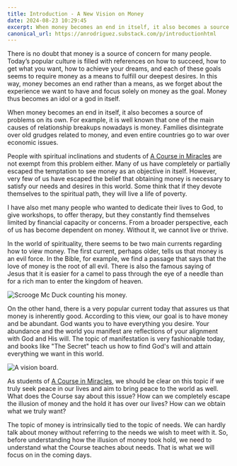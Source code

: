 ```yaml
---
title: Introduction - A New Vision on Money
date: 2024-08-23 10:29:45
excerpt: When money becomes an end in itself, it also becomes a source of problems on its own. For example, it is well known that one of the main causes of relationship breakups nowadays is money.
canonical_url: https://anrodriguez.substack.com/p/introductionhtml
---
```

There is no doubt that money is a source of concern for many people. Today’s popular culture is filled with references on how to succeed, how to get what you want, how to achieve your dreams, and each of these goals seems to require money as a means to fulfill our deepest desires. In this way, money becomes an end rather than a means, as we forget about the experience we want to have and focus solely on money as the goal. Money thus becomes an idol or a god in itself.

When money becomes an end in itself, it also becomes a source of problems on its own. For example, it is well known that one of the main causes of relationship breakups nowadays is money. Families disintegrate over old grudges related to money, and even entire countries go to war over economic issues.

People with spiritual inclinations and students of [A Course in Miracles](https://acimce.app/book/W-In) are not exempt from this problem either. Many of us have completely or partially escaped the temptation to see money as an objective in itself. However, very few of us have escaped the belief that obtaining money is necessary to satisfy our needs and desires in this world. Some think that if they devote themselves to the spiritual path, they will live a life of poverty.

I have also met many people who wanted to dedicate their lives to God, to give workshops, to offer therapy, but they constantly find themselves limited by financial capacity or concerns. From a broader perspective, each of us has become dependent on money. Without it, we cannot live or thrive.

In the world of spirituality, there seems to be two main currents regarding how to view money. The first current, perhaps older, tells us that money is an evil force. In the Bible, for example, we find a passage that says that the love of money is the root of all evil. There is also the famous saying of Jesus that it is easier for a camel to pass through the eye of a needle than for a rich man to enter the kingdom of heaven.

![Scrooge Mc Duck counting his money.](https://siran.github.io/assets/a_new_vision_on_money/scrooge-mc-duck.png)

On the other hand, there is a very popular current today that assures us that money is inherently good. According to this view, our goal is to have money and be abundant. God wants you to have everything you desire. Your abundance and the world you manifest are reflections of your alignment with God and His will. The topic of manifestation is very fashionable today, and books like "The Secret" teach us how to find God's will and attain everything we want in this world.

![A vision board.](https://siran.github.io/assets/a_new_vision_on_money/vision-board.png)

As students of [A Course in Miracles](https://acimce.app/book/W-In), we should be clear on this topic if we truly seek peace in our lives and aim to bring peace to the world as well. What does the Course say about this issue? How can we completely escape the illusion of money and the hold it has over our lives? How can we obtain what we truly want?

The topic of money is intrinsically tied to the topic of needs. We can hardly talk about money without referring to the needs we wish to meet with it. So, before understanding how the illusion of money took hold, we need to understand what the Course teaches about needs. That is what we will focus on in the coming days.